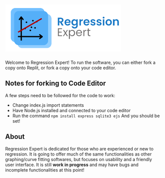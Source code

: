 # ![Regression Expert Big Logo](./public/Images/RegressionExpert-small-logo.png)
Welcome to Regression Expert! To run the software, you can either fork a copy onto Replit, or fork a copy onto your code editor.

## Notes for forking to Code Editor
A few steps need to be followed for the code to work:
- Change index.js import statements
- Have Node.js installed and connected to your code editor
- Run the command `npm install express sqlite3 ejs`
And you should be set!

## About
Regression Expert is dedicated for those who are experienced or new to regression. It is going to offer much of the same functionalities as other graphing/curve fitting softwares, but focuses on usability and a friendly user interface. It is still **work in progress** and may have bugs and incomplete functionalities at this point!
